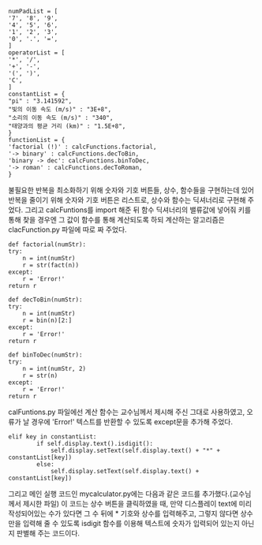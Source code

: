    numPadList = [
    '7', '8', '9',
    '4', '5', '6',
    '1', '2', '3',
    '0', '.', '=',
    ]
    operatorList = [
    '*', '/',
    '+', '-',
    '(', ')',
    'C',
    ]
    constantList = {
    "pi" : "3.141592",
    "빛의 이동 속도 (m/s)" : "3E+8",
    "소리의 이동 속도 (m/s)" : "340",
    "태양과의 평균 거리 (km)" : "1.5E+8",
    }
    functionList = {
    'factorial (!)' : calcFunctions.factorial,
    '-> binary' : calcFunctions.decToBin,
    'binary -> dec': calcFunctions.binToDec,
    '-> roman' : calcFunctions.decToRoman,
    }
  
  불필요한 반복을 최소화하기 위해 숫자와 기호 버튼들, 상수, 함수들을 구현하는데 있어 반복을 줄이기 위해 숫자와 기호 버튼은 리스트로, 상수와 함수는 딕셔너리로 구현해 주었다.
  그리고 calcFuntions를 import 해준 뒤 함수 딕셔너리의 밸류값에 넣어줘 키를 통해 찾을 경우엔 그 값이 함수를 통해 계산되도록 하되 계산하는 알고리즘은
  clacFunction.py 파일에 따로 짜 주었다.
  
    def factorial(numStr):
    try:
        n = int(numStr)
        r = str(fact(n))
    except:
        r = 'Error!'
    return r

    def decToBin(numStr):
    try:
        n = int(numStr)
        r = bin(n)[2:]
    except:
        r = 'Error!'
    return r 

    def binToDec(numStr):
    try:
        n = int(numStr, 2)
        r = str(n)
    except:
        r = 'Error!'
    return r
    
  calFuntions.py 파일에선 계산 함수는 교수님께서 제시해 주신 그대로 사용하였고, 오류가 날 경우에 'Error!' 텍스트를 반환할 수 있도록
  except문을 추가해 주었다.
  
    elif key in constantList:
            if self.display.text().isdigit():
                self.display.setText(self.display.text() + "*" + constantList[key])
            else:
                self.display.setText(self.display.text() + constantList[key])
          
  그리고 메인 실행 코드인 mycalculator.py에는 다음과 같은 코드를 추가했다.(교수님께서 제시한 파일) 이 코드는 상수 버튼을 클릭하였을 때, 만약 디스플레이 text에
  미리 작성되어있는 수가 있다면 그 수 뒤에 * 기호와 상수를 입력해주고, 그렇지 않다면 상수만을 입력해 줄 수 있도록 isdigit 함수를 이용해
  텍스트에 숫자가 입력되어 있는지 아닌지 판별해 주는 코드이다.
